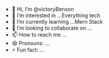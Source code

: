 - 👋 Hi, I’m @victoryBenson
- 👀 I’m interested in ...Everything tech
- 🌱 I’m currently learning ...Mern Stack
- 💞️ I’m looking to collaborate on ...
- 📫 How to reach me ...
- 😄 Pronouns: ...
- ⚡ Fun fact: ...

<!---
victoryBenson/victoryBenson is a ✨ special ✨ repository because its `README.md` (this file) appears on your GitHub profile.
You can click the Preview link to take a look at your changes.
--->
